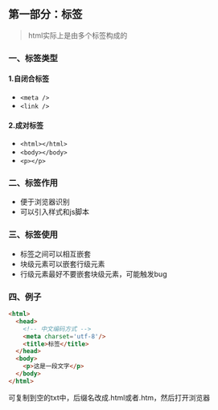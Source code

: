 ## 第一部分：标签

> html实际上是由多个标签构成的

### 一、标签类型

#### 1.自闭合标签

* `<meta />`
* `<link />`

#### 2.成对标签

* `<html></html>`
* `<body></body>`
* `<p></p>`

### 二、标签作用

* 便于浏览器识别
* 可以引入样式和js脚本

### 三、标签使用
* 标签之间可以相互嵌套
* 块级元素可以嵌套行级元素
* 行级元素最好不要嵌套块级元素，可能触发bug

### 四、例子
```html
<html>
  <head>
    <!-- 中文编码方式 -->
    <meta charset='utf-8'/>
    <title>标签</title>
  </head>
  <body>
    <p>这是一段文字</p>
  </body>
</html>
```
可复制到空的txt中，后缀名改成.html或者.htm，然后打开浏览器
